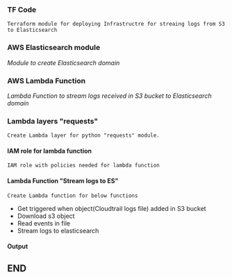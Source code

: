 ### TF Code
 `Terraform module for deploying Infrastructre for streaing logs from S3 to Elasticsearch`

### AWS Elasticsearch module
*Module to create Elasticsearch domain*

### AWS Lambda Function
*Lambda Function to stream logs received in S3 bucket to Elasticsearch domain*

### Lambda layers "requests"
`Create Lambda layer for python "requests" module.`

#### IAM role for lambda function
`IAM role with policies needed for lambda function`

#### Lambda Function "Stream logs to ES"
`Create Lambda function for below functions`
- Get triggered when object(Cloudtrail logs file) added in S3 bucket
- Download s3 object
- Read events in file
- Stream logs to elasticsearch

#### Output 

## END 

